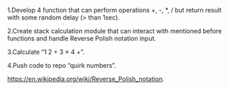 1.Develop 4 function that can perform operations +, -, *, / but return result with some random delay (> than 1sec).

2.Create stack calculation module that can interact with mentioned before functions and handle Reverse Polish notation input.

3.Calculate “1 2 + 3 × 4 +”.

4.Push code to repo “quirk numbers”.

https://en.wikipedia.org/wiki/Reverse_Polish_notation.